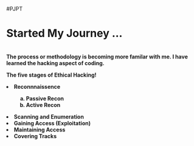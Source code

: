#PJPT
<html>
<h1> Started My Journey ... </h1>
<p></p><b><br>The process or methodology is becoming more familar with me.
I have learned the hacking aspect of coding.<b></b></br></p>
<b><p>The five stages of Ethical Hacking!
  <li> Reconnnaissence</li>
    <ol style="list-style-type: lower-alpha; padding-bottom: 0;">
  <li style="margin-left:2em">Passive Recon</li>
  <li style="margin-left:2em; padding-bottom: 0;">Active Recon</li>
 </ol>
<li> Scanning and  Enumeration </li>
<li> Gaining Access (Exploitation) </li>
<li> Maintaining Access </li>
<li> Covering Tracks </li></b></p>

  
</html>
